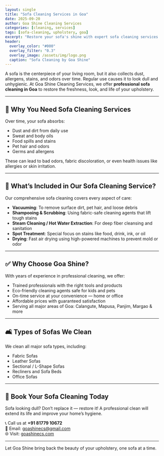 ```yaml
---
layout: single
title: "Sofa Cleaning Services in Goa"
date: 2025-09-20
author: Goa Shine Cleaning Services
categories: [cleaning, services]
tags: [sofa-cleaning, upholstery, goa]
excerpt: "Restore your sofa's shine with expert sofa cleaning services in Goa from Goa Shine."
header:
  overlay_color: "#000"
  overlay_filter: "0.3"
  overlay_image: /assets/img/logo.png
  caption: "Sofa Cleaning by Goa Shine"
---
```


A sofa is the centerpiece of your living room, but it also collects dust, allergens, stains, and odors over time. Regular use causes it to look dull and unhygienic. At Goa Shine Cleaning Services, we offer **professional sofa cleaning in Goa** to restore the freshness, look, and life of your upholstery.

---

## 🧼 Why You Need Sofa Cleaning Services

Over time, your sofa absorbs:

- Dust and dirt from daily use  
- Sweat and body oils  
- Food spills and stains  
- Pet hair and odors  
- Germs and allergens  

These can lead to bad odors, fabric discoloration, or even health issues like allergies or skin irritation.

---

## 🌟 What’s Included in Our Sofa Cleaning Service?

Our comprehensive sofa cleaning covers every aspect of care:

- **Vacuuming**: To remove surface dirt, pet hair, and loose debris  
- **Shampooing & Scrubbing**: Using fabric-safe cleaning agents that lift tough stains  
- **Steam Cleaning / Hot Water Extraction**: For deep fiber cleansing and sanitation  
- **Spot Treatment**: Special focus on stains like food, drink, ink, or oil  
- **Drying**: Fast air drying using high-powered machines to prevent mold or odor  

---

## ✅ Why Choose Goa Shine?

With years of experience in professional cleaning, we offer:

- Trained professionals with the right tools and products  
- Eco-friendly cleaning agents safe for kids and pets  
- On-time service at your convenience — home or office  
- Affordable prices with guaranteed satisfaction  
- Serving all major areas of Goa: Calangute, Mapusa, Panjim, Margao & more  

---

## 🛋️ Types of Sofas We Clean

We clean all major sofa types, including:

- Fabric Sofas  
- Leather Sofas  
- Sectional / L-Shape Sofas  
- Recliners and Sofa Beds  
- Office Sofas  

---

## 📆 Book Your Sofa Cleaning Today

Sofa looking dull? Don’t replace it — restore it! A professional clean will extend its life and improve your home’s hygiene.

📞 Call us at **+91 81779 10672**  
📧 Email: [goashinecs@gmail.com](mailto:goashinecs@gmail.com)  
🌐 Visit: [goashinecs.com](https://goashinecs.com)

---

Let Goa Shine bring back the beauty of your upholstery, one sofa at a time.
